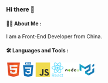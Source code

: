 ### Hi there 👋

#### :woman_technologist: About Me :

  I am a Front-End Developer from China.

#### :hammer_and_wrench: Languages and Tools :

  <img src="https://github.com/devicons/devicon/blob/master/icons/html5/html5-original.svg" title="HTML5" alt="HTML" width="40" height="40"/><img src="https://github.com/devicons/devicon/blob/master/icons/css3/css3-plain-wordmark.svg"  title="CSS3" alt="CSS" width="40" height="40"/><img src="https://github.com/devicons/devicon/blob/master/icons/javascript/javascript-original.svg" title="JavaScript" alt="JavaScript" width="40" height="40"/><img src="https://github.com/devicons/devicon/blob/master/icons/react/react-original-wordmark.svg" title="React" alt="React" width="40" height="40"/><img src="https://github.com/devicons/devicon/blob/master/icons/nodejs/nodejs-original-wordmark.svg" title="NodeJS" alt="NodeJS" width="40" height="40"/><img src="https://github.com/devicons/devicon/blob/master/icons/materialui/materialui-original.svg" title="Material UI" alt="Material UI" width="40" height="40"/>
  
  
  

<!--
**fanhuirong/fanhuirong** is a ✨ _special_ ✨ repository because its `README.md` (this file) appears on your GitHub profile.

Here are some ideas to get you started:

- 🔭 I’m currently working on ...
- 🌱 I’m currently learning ...
- 👯 I’m looking to collaborate on ...
- 🤔 I’m looking for help with ...
- 💬 Ask me about ...
- 📫 How to reach me: ...
- 😄 Pronouns: ...
- ⚡ Fun fact: ...

https://www.sitepoint.com/github-profile-readme/
-->
